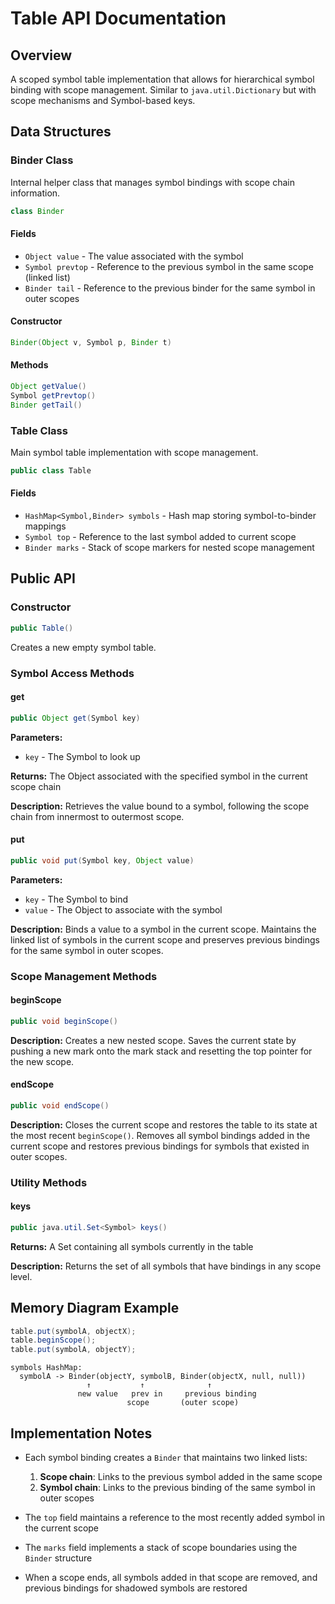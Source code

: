 # Table API Documentation

## Overview

A scoped symbol table implementation that allows for hierarchical symbol binding with scope management. Similar to `java.util.Dictionary` but with scope mechanisms and Symbol-based keys.

## Data Structures

### Binder Class

Internal helper class that manages symbol bindings with scope chain information.

```java
class Binder
```

#### Fields
- `Object value` - The value associated with the symbol
- `Symbol prevtop` - Reference to the previous symbol in the same scope (linked list)
- `Binder tail` - Reference to the previous binder for the same symbol in outer scopes

#### Constructor
```java
Binder(Object v, Symbol p, Binder t)
```

#### Methods
```java
Object getValue()
Symbol getPrevtop()
Binder getTail()
```

### Table Class

Main symbol table implementation with scope management.

```java
public class Table
```

#### Fields
- `HashMap<Symbol,Binder> symbols` - Hash map storing symbol-to-binder mappings
- `Symbol top` - Reference to the last symbol added to current scope
- `Binder marks` - Stack of scope markers for nested scope management

## Public API

### Constructor
```java
public Table()
```
Creates a new empty symbol table.

### Symbol Access Methods

#### get
```java
public Object get(Symbol key)
```
**Parameters:**
- `key` - The Symbol to look up

**Returns:** The Object associated with the specified symbol in the current scope chain

**Description:** Retrieves the value bound to a symbol, following the scope chain from innermost to outermost scope.

#### put
```java
public void put(Symbol key, Object value)
```
**Parameters:**
- `key` - The Symbol to bind
- `value` - The Object to associate with the symbol

**Description:** Binds a value to a symbol in the current scope. Maintains the linked list of symbols in the current scope and preserves previous bindings for the same symbol in outer scopes.

### Scope Management Methods

#### beginScope
```java
public void beginScope()
```
**Description:** Creates a new nested scope. Saves the current state by pushing a new mark onto the mark stack and resetting the top pointer for the new scope.

#### endScope
```java
public void endScope()
```
**Description:** Closes the current scope and restores the table to its state at the most recent `beginScope()`. Removes all symbol bindings added in the current scope and restores previous bindings for symbols that existed in outer scopes.

### Utility Methods

#### keys
```java
public java.util.Set<Symbol> keys()
```
**Returns:** A Set containing all symbols currently in the table

**Description:** Returns the set of all symbols that have bindings in any scope level.

## Memory Diagram Example
```java
table.put(symbolA, objectX);
table.beginScope();
table.put(symbolA, objectY);
```
```
symbols HashMap:
  symbolA -> Binder(objectY, symbolB, Binder(objectX, null, null))
                 ↑           ↑              ↑
               new value   prev in     previous binding
                          scope       (outer scope)
```
                 

## Implementation Notes

- Each symbol binding creates a `Binder` that maintains two linked lists:
  1. **Scope chain**: Links to the previous symbol added in the same scope
  2. **Symbol chain**: Links to the previous binding of the same symbol in outer scopes

- The `top` field maintains a reference to the most recently added symbol in the current scope

- The `marks` field implements a stack of scope boundaries using the `Binder` structure

- When a scope ends, all symbols added in that scope are removed, and previous bindings for shadowed symbols are restored

